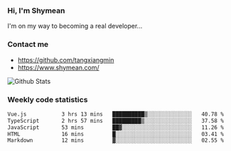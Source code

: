 ### Hi, I'm Shymean

I'm on my way to becoming a real developer...

### Contact me

- <https://github.com/tangxiangmin>
- <https://www.shymean.com/>

![Github Stats](https://github-readme-stats.vercel.app/api?username=tangxiangmin&show_icons=true&theme=dark)


###  Weekly code statistics

<!--START_SECTION:waka-->

```txt
Vue.js           3 hrs 13 mins   ██████████▒░░░░░░░░░░░░░░   40.78 %
TypeScript       2 hrs 57 mins   █████████▒░░░░░░░░░░░░░░░   37.58 %
JavaScript       53 mins         ██▓░░░░░░░░░░░░░░░░░░░░░░   11.26 %
HTML             16 mins         █░░░░░░░░░░░░░░░░░░░░░░░░   03.41 %
Markdown         12 mins         ▓░░░░░░░░░░░░░░░░░░░░░░░░   02.55 %
```

<!--END_SECTION:waka-->